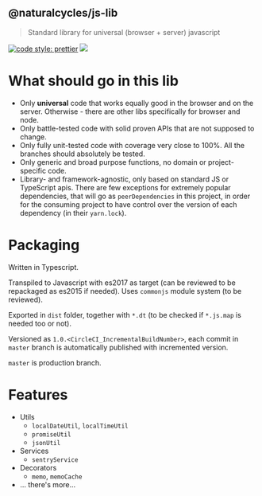 ## @naturalcycles/js-lib

> Standard library for universal (browser + server) javascript

[![code style: prettier](https://img.shields.io/badge/code_style-prettier-ff69b4.svg?style=flat-square)](https://github.com/prettier/prettier)
[![](https://circleci.com/gh/@naturalcycles/js-lib.svg?style=shield&circle-token=123)](https://circleci.com/gh/@naturalcycles/js-lib)

# What should go in this lib

- Only __universal__ code that works equally good in the browser and on the server. Otherwise - there are other libs specifically for browser and node.
- Only battle-tested code with solid proven APIs that are not supposed to change.
- Only fully unit-tested code with coverage very close to 100%. All the branches should absolutely be tested.
- Only generic and broad purpose functions, no domain or project-specific code.
- Library- and framework-agnostic, only based on standard JS or TypeScript apis. There are few exceptions for extremely popular dependencies, that will go as `peerDependencies` in this project, in order for the consuming project to have control over the version of each dependency (in their `yarn.lock`).

# Packaging

Written in Typescript.

Transpiled to Javascript with es2017 as target (can be reviewed to be repackaged as es2015 if needed). Uses `commonjs` module system (to be reviewed).

Exported in `dist` folder, together with `*.dt` (to be checked if `*.js.map` is needed too or not).

Versioned as `1.0.<CircleCI_IncrementalBuildNumber>`, each commit in `master` branch is automatically published with incremented version.

`master` is production branch.

# Features

- Utils
    - `localDateUtil`, `localTimeUtil`
    - `promiseUtil`
    - `jsonUtil`
- Services
    - `sentryService`
- Decorators
    - `memo`, `memoCache`
- ... there's more...

